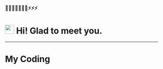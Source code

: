 ### 🌱🌱🌱👯👯😄😄⚡⚡⚡
<h1><img src="https://emojis.slackmojis.com/emojis/images/1531849430/4246/blob-sunglasses.gif?1531849430" width="30"/> Hi! Glad to meet you.</h1>

<hr>
<p></p>
<h1>My Coding <h1>
  <img src="http://img.shields.io/badge/javascript-#1ba0f4?style=flat-square&logo=swift&logocolor=black>
  
  
